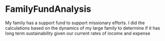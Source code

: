 # FamilyFundAnalysis
My family has a support fund to support missionary efforts. I did the calculations based on the dynamics of my large family to determine if it has long term sustainability given our current rates of income and expense
